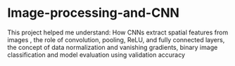 # Image-processing-and-CNN
This project helped me understand: How CNNs extract spatial features from images , the role of convolution, pooling, ReLU, and fully connected layers, the concept of data normalization and vanishing gradients,  binary image classification and model evaluation using validation accuracy

